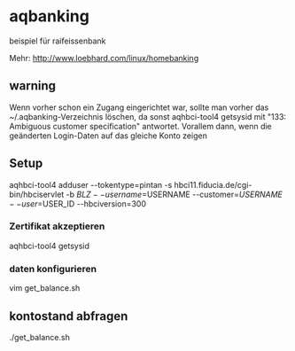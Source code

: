 # aqbanking

beispiel für raifeissenbank

Mehr: http://www.loebhard.com/linux/homebanking

## warning

Wenn vorher schon ein Zugang eingerichtet war, sollte man vorher das ~/.aqbanking-Verzeichnis löschen, da sonst aqhbci-tool4 getsysid mit "133: Ambiguous customer specification" antwortet. Vorallem dann, wenn die geänderten Login-Daten auf das gleiche Konto zeigen

## Setup
 aqhbci-tool4 adduser --tokentype=pintan -s hbci11.fiducia.de/cgi-bin/hbciservlet -b $BLZ --username=$USERNAME --customer=$USERNAME --user=$USER_ID --hbciversion=300
 
### Zertifikat akzeptieren
 aqhbci-tool4 getsysid
 
### daten konfigurieren
 vim get_balance.sh 

## kontostand abfragen
 ./get_balance.sh
